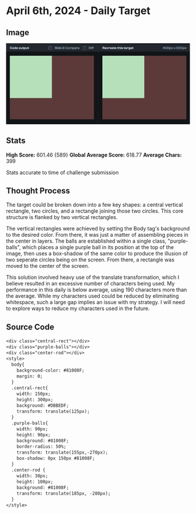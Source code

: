 # April 6th, 2024 - Daily Target

## Image 

![Screenshot of output of my code alongside the target image the code is attempting to match.](https://github.com/NelsonCory/CSSBattles/blob/main/Battles/1-Pilot%20Battle/Images/1_simply_square.png)

## Stats

**High Score:** 601.46 {589}
**Global Average Score:** 618.77
**Average Chars:** 399

Stats accurate to time of challenge submission

## Thought Process

The target could be broken down into a few key shapes: a central vertical rectangle, two circles, and a rectangle joining those two circles. This core structure is flanked by two vertical rectangles. 

The vertical rectangles were achieved by setting the Body tag's background to the desired color. From there, it was just a matter of assembling pieces in the center in layers. The balls are established within a single class, "purple-balls", which places a single purple ball in its position at the top of the image, then uses a box-shadow of the same color to produce the illusion of two seperate circles being on the screen. From there, a rectangle was moved to the center of the screen.

This solution involved heavy use of the translate transformation, which I believe resulted in an excessive number of characters being used. My performance in this daily is below average, using 190 characters more than the average. While my characters used could be reduced by eliminating whitespace, such a large gap implies an issue with my strategy. I will need to explore ways to reduce my characters used in the future.

## Source Code
```
<div class="central-rect"></div>
<div class="purple-balls"></div>
<div class="center-rod"></div>
<style>
  body{
    background-color: #81008F;
    margin: 0;
  }
  .central-rect{
    width: 150px;
    height: 300px;
    background: #DBBEDF;
    transform: translate(125px);
  }
  .purple-balls{
    width: 90px;
    height: 90px;
    background: #81008F;
    border-radius: 50%;
    transform: translate(155px,-270px);
    box-shadow: 0px 150px #81008F;
  }
  .center-rod {
    width: 30px;
    height: 100px;
    background: #81008F;
    transform: translate(185px, -280px);
  }
</style>
```
